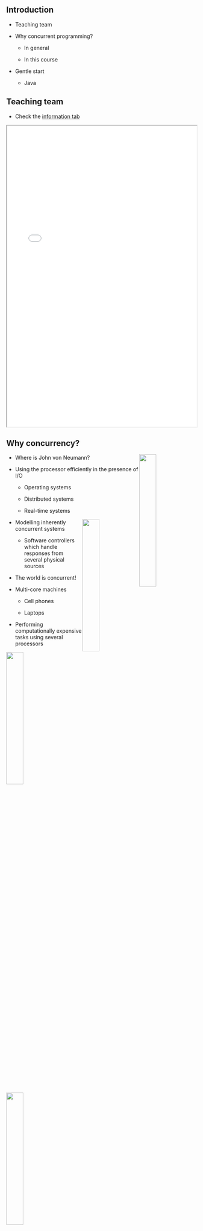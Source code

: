
## Introduction 

* Teaching team 

* Why concurrent programming?

  - In general 
  
  - In this course



* Gentle start 

  - Java 

## Teaching team 

* Check the [information tab](./course_inf.html)

<div class="container">
<iframe src="./course_inf.html" width=100% height=800>
</iframe>
</div>

## Why concurrency? 

<img class="img-thumbnail"  
     src="./assets/img/anykey.png" 
     height="30%"
     width="30%"  
     style="float:right" > 

* Where is John von Neumann?

* Using the processor efficiently in the presence of I/O

  - Operating systems 

  - Distributed systems 

  - Real-time systems

<img class="img-thumbnail"  
     src="./assets/img/cockpit.png" 
     height="30%"
     width="30%"  
     style="float:right" > 

* Modelling inherently concurrent systems 

  - Software controllers which handle responses from 
    several physical sources 
 
* The world is concurrent! 

* Multi-core machines

  - Cell phones
 
  - Laptops 

* Performing computationally expensive tasks using several 
  processors 

<img class="img-thumbnail"  
     src="./assets/img/multicore.png" 
     height="30%"
     width="30%" >
<img class="img-thumbnail"  
     src="./assets/img/weather.png" 
     height="30%"
     width="30%" >


## Concurrency vs. Parallelism 

### <span class="label label-default">Parallell programmering ≠ parallel programming</span>

* Parallel 
 
  - Physically at the same time 

* Concurrent 

  - Logically at the same time, but might be implemented without any real parallelism

* The book covers parallel programming too – but we will briefly focus on it in the course


## Course (general) goals 

* Introduction to the problems common to many computing disciplines:

  - Operating systems
  - Distributed systems
  - Real-time systems

* Appreciation of the problems of concurrent programming

  - Classic synchronisation problems

* Understanding of a range of programming language constructs for concurrent
  programming

* Ability to apply these in practice to synchronisation problems in concurrent
  programming

* Practical knowledge of the programming techniques of modern concurrent
  programming languages


## Practical course information 

* About the [course activities](./time_inf.html) 

  - Two lectures per week 

  - Six to eight supervision/exercise hours

* Assignments 

  - Four programming assignments – “labs” (two in Java and two in Erlang)

* [Written Exam](./exams.html)

  - 4 hours
  - Closed book 

* [Literature](./lit_inf.html) 

 
* [Web page of the course](http://www.cse.chalmers.se/edu/course/TDA383/)

  - Intended to answer most basic questions

  - Email <a href="mailto:tda383-dit390-concurrent-programming-period-1-2015-2016@googlegroups.com">tda383-dit390-concurrent-programming-period-1-2015-2016@googlegroups.com </a>

## Gentle start 

* Introduction to concurrent programming

* Basic understanding

  - Concurrent programming concepts
  - Threads
  - State, Execution, Scheduling

* Synchronisation problems

* Introduction to programming languages
  - Java

## A summer job 

* Cremona decide to employ experts to increase sales. 
  Their solution:


<p class="cremona text-center"> Buy @ Cremona!</p>

* The message must be flashed every three seconds (For the example, you need the
  [JFLash class](./assets/java/JFlash.java))

  <pre class="prettyprint lang-java linenums"> 
  import javax.swing.*;

  public class Main6 {

      private JFlash window;
      private Thread buyThread;
      private final int buy_pause = 3000;

      public Main6() {
          window = new JFlash("Cremona");
          SwingUtilities.invokeLater(window);
          buyThread = new Thread() {
                  public void run() { 
                      while (true) {
                          window.flash("Buy @ Cremona!");
                          try { Thread.sleep(buy_pause); }
                          catch (InterruptedException e) {}
                      }
                  }
              };
          buyThread.start();
      }

      public static void main(String[] args) {
          new Main6();
      }
  }
  </pre>

  - [Here, the code](./assets/java/Main6.java)


* The program does not increase sales as predicted. A psychologist is called in
  to help! 

  - An additional message is needed: the sign must flash *Free beer!* every 5 seconds

<p class="cremona text-center"> Free beer! </p>

* The program is now more complex


  <img class="img-thumbnail"  
       src="./assets/img/cremonatime.png">
  

  <pre class="prettyprint lang-java">
  final int buy_pause = 3000;
  final int beer_pause = 5000;
  int next_buy = buy_pause;
  int next_beer = beer_pause;
  ...

  buyThread = 
    new Thread() {
        public void run() { 
           while (true) {
              if (next_buy < next_beer) {
                 try { Thread.sleep(next_buy); }
                 catch (InterruptedException e) {} ;
                 window.flash("Buy @ Cremona"); 
                 next_beer = next_beer - next_buy;
                 next_buy = buy_pause;
              } 
              else if (next_buy > next_beer) {
                   try { Thread.sleep(next_beer); }
                   catch (InterruptedException e) {} ;
                   window.flash("Free beer!"); 
                   next_buy  = next_buy - next_beer ; 
                   next_beer = beer_pause ; 
              }
              else {
                 try { Thread.sleep(next_buy); }
                     catch (InterruptedException e) {} ;
                     window.flash("Buy @ Cremona! - Free beer!");
                     next_buy  = buy_pause ; 
                     next_beer = beer_pause ; 
             }
           }
         } 
       }
  </pre>

* A more natural solution is to run the two simple algorithms *concurrently*:
  
  <pre class="prettyprint lang-java linenums">
  final int buy_pause = 3000;
  final int beer_pause = 5000;
  buyThread = 
    new Thread() {
        public void run() {
              while (true) {
                  window.flash("Buy @ Cremona!");
                  try { Thread.sleep(buy_pause); }
                  catch (InterruptedException e) {}
              }
            }
    };
  beerThread = 
    new Thread() {
        public void run() {
              while (true) {
                  window.flash("Free beer!");
                  try { Thread.sleep(beer_pause); }
                  catch (InterruptedException e) {}
              }
        }
    };
  </pre>

  - [Here, the code](./assets/java/Main7.java) 

## Java threads 

* Java threading framework

  - The `Thread` class provides the API and generic behaviours A concrete thread
    must provide a `run()` method which is the code that the thread will execute
    when started

* Providing thread `run()` method

  - Inheritance

  <pre class="prettyprint lang-java">
  class Buy extends Thread {
  //some init
     public void run() { 
            while (true) {
                  window.flash("Buy @ Cremona!");
                  //add napping here
            }
     }
  }
  </pre>

  - Implement interface `Runnable`

  <pre class="prettyprint lang-java">
    class Buy implements Runnable {
    //some init
     public void run() { 
            while (true) {
                  window.flash("Buy @ Cremona!");
                  //add napping here
            }
     }
    }
  </pre>

  - Using anonymous inner classes
  <pre class="prettyprint lang-java">
   buyThread = new Thread() {
      public void run() { 
	    while (true) {
		  window.flash("Buy @ Cremona!");
		  //add napping here
	    }
      }
   };
  </pre>

## Running Java threads

* Invoking the `run()` method in a new thread

  - Inheritance

    <pre class="prettyprint lang-java">
    buyThread = new Buy(…);
    buyThread.start();
    </pre>

  - Interface 

   <pre class="prettyprint lang-java">
    buyThread = new Thread(new Buy(…));
    buyThread.start();
   </pre>

  - Anonymous classes 

   <pre class="prettyprint lang-java">
    buyThread = new Thread(public void run() {...});
    buyThread.start();
   </pre>

## Napping in Java 

* A sleeping thread can be interrupted, hence the need for the catch/try clause

  <pre class="prettyprint lang-java">
  try {
     Thread.sleep(milliseconds);
  }
  catch (InterruptedException e) {
     //Panic: do something here!
  }
  </pre>

* More on this later

## Concurrent programming languages

* Using such languages we are going to 

  - Explore concurrency problems and solutions

  - Understand how modern programming languages support concurrent programming

* Main course programming languages

  - Java 

  - Erlang

## Threads scheduling 

* On a uniprocessor system threads appear to run at the same time but in fact
  their execution must be interleaved
 

  <img class="img-thumbnail"  
       src="./assets/img/interleaving.png">


* The job of switching between threads is performed by the scheduler

  - Part of the run-time system, or
 
  - Performed using the operating system’s processes and scheduler

* Many different methods of scheduling exist

* *Cooperative scheduling*

  - a thread runs until it is willing to release the processor (e.g. sleep or
    termination)

* *Preemptive scheduling* 

  - a thread is interrupted in order to let other threads continue
    (e.g. time-slicing)

  - Erlang have a preemptive scheduler

  - Most modern JVM’s are also preemptive

## Types of process behaviour 

* A thread 

<img class="img-thumbnail"  
     src="./assets/img/proclady.png" 
     height="30%"
     width="30%" > 

* Independent 

  - Relatively rare; Rather uninteresting

    <table border="0">
    <tr>
    <td>
    <img class="img-thumbnail"  
       src="./assets/img/proclady.png" > 
    </td>
    <td>
    <img class="img-thumbnail"  
       src="./assets/img/proclady.png" >
    </td>
    <td> 
    <img class="img-thumbnail"  
       src="./assets/img/proclady.png">
    </td>
    </tr>
    </table>

* Competing 

  - Typical in OS and networks, due to shared resources 

    <table border="0">
    <tr>
    <td>    
    <img class="img-thumbnail"  
       src="./assets/img/proclady.png" >
    <td>
    <span class="glyphicon glyphicon-arrow-right"></span>
    </td>
    <td>
    <img class="img-thumbnail"  
       src="./assets/img/sticks.png" >
    <td> 
    <span class="glyphicon glyphicon-arrow-left"></span>
    </td>
    <td>
    <img class="img-thumbnail"  
       src="./assets/img/proclady.png" > 
    </td>
    </tr>
    </table>

  - Deadlock 

      <table border="0">
      <tr>
      <td>    
      <img class="img-thumbnail"  
         src="./assets/img/proclady.png" width="70%"> 
      </td>
      <td>
      <img class="img-rounded"   
         src="./assets/img/stick.gif"> 
      </td>
      <td>
      <span class="glyphicon glyphicon-arrow-right"></span>
      </td>
      <td>
      <img class="img-thumbnail"  
         src="./assets/img/sticks.png">
      </td>
      <td>
      <span class="glyphicon glyphicon-arrow-left"></span>
      </td>
      <td>
      <img class="img-rounded"   
         src="./assets/img/stick.gif"> 
      </td>
      <td>
      <img class="img-thumbnail"  
         src="./assets/img/proclady.png"> 
      </td>
      </tr>
      </table>

  - Starvation 

      <table border="0">
      <tr>
      <td>    
      <img class="img-thumbnail"  
         src="./assets/img/proclady.png"> 
      </td>
      <td> 
         <span class="glyphicon glyphicon-arrow-left"></span>
      </td>
      <td>
      <img class="img-rounded"   
         src="./assets/img/sticks.png"> 
      </td>
      <td>
      <span class="glyphicon glyphicon-arrow-right"></span>
      </td>
      <td>
      <img class="img-thumbnail"  
         src="./assets/img/proclady.png"> 
      </td>
      </tr>
      <tr> 
      <td> 
      <img class="img-thumbnail"  
         src="./assets/img/proclady.png"> 
      </td>
      </tr>
      </table>

* Cooperating 

    * Processes combine to solve a common task
  
    * Synchronisation 

      <table border="0">
      <tr>
      <td>    
      <img class="img-thumbnail"  
         src="./assets/img/proclady.png"> 
      </td>
      <td> 
         <span class="glyphicon glyphicon-arrow-right"></span>
      </td>
      <td>
      <img class="img-thumbnail"   
         src="./assets/img/hatsnow.png" height="50%" width="50%"> 
      </td>
      <td>
      <img class="img-thumbnail"  
         src="./assets/img/proclady.png"> 
      </td>
      <td> 
         <span class="glyphicon glyphicon-arrow-right"></span>
      </td>
      <td>
      <img class="img-thumbnail"  
         src="./assets/img/gloves.png"> 
      </td>
      </tr>
      <tr>
      <td>
      <img class="img-thumbnail"  
         src="./assets/img/proclady.png"> 
      </td>
      <td> 
         <span class="glyphicon glyphicon-arrow-right"></span>
      </td>
      <td>
      <img class="img-thumbnail"  
         src="./assets/img/sweater.gif"> 
      </td>
      </tr>
      </table>
      
      <table border="0">
      <tr>
      <td width="20%">
      <img class="img-thumbnail"   
         src="./assets/img/hatsnow.png"> 
      </td>
      <td width="20%">
      <img class="img-thumbnail"  
         src="./assets/img/gloves.png"> 
      </td>
      <td width="20%">
      <img class="img-thumbnail"  
         src="./assets/img/sweater.gif" height="100%" width="100%"> 
      </td>
      <td> 
         <span class="glyphicon glyphicon-arrow-right"></span>
      </td>
      <td width="20%"> 
      <img class="img-thumbnail"  
         src="./assets/img/proclady.png"> 
      </td>
      <td> 
         <span class="glyphicon glyphicon-arrow-right"></span>
      </td>
      <td  width="20%"> 
      <img class="img-thumbnail"  
         src="./assets/img/box.png"> 
      </td>
      </tr>
      </table>


## Atomicity 

* An *atomic* action is something that is guaranteed to execute without
  interruption

* Since the execution of different threads is interleaved, what are the atomic
  actions?

  - Single instructions?

  - Basic code blocks? 

  - *Answer*: might not specified by the language design. We have to assume the
     worst! Context switch can occur anywhere, also in the middle of a
     statement.

* What if flash is not atomic for the Cremona display?

  <pre class="prettyprint lang-java"> 
  while (true) {
        window.flash("Buy @ Cremona!");
        try { Thread.sleep(buy_pause); }
        catch (InterruptedException e) {}
  }
  </pre>

  <pre class="prettyprint lang-java"> 
  while (true) {
        window.flash("Free beer!");
        try { Thread.sleep(beer_pause); }
        catch (InterruptedException e) {}
  }
  </pre>

## Example: The Liseberg counter

* How many people have entered Liseberg at any given time?

  - Each entrance has turnstiles which record when a person enters or leaves

    <img class="img-thumbnail" src="./assets/img/turnstyles.png" height="110%" width="110%">   

  <pre class="prettyprint lang-java linenums">
  public class Liseberg {
    private int counter = 0 ; 
    private Thread east ;
    private Thread west ; 

    public void done() {
      System.out.println("Counter: "+counter);
    }

    public void enter() {
      counter++;
    }

    public void people (String x) {
        for(int j = 0; j<100; j++) {
           try { Thread.sleep(500 + (int)(Math.random()*1000)) ;}
           catch (InterruptedException e) {} ;
           System.out.println("Process "+x+" enters "+j);
           enter();
        } ;
        done() ; 
    }

    public Liseberg () {
      east = new Thread() {
                public void run() { people("East") ; }
              } ;
      west = new Thread() {
                public void run() { people("West") ; }
              } ;
      east.start() ;
      west.start() ;   
    }

    public static void main(String[] args) {
      new Liseberg();
    }
  }
  </pre>
  
  - [Here, the code](./assets/java/Liseberg.java)

  - To appreciate better the lack of atomicity, change the lines 
    15-18 by the following ones 

    <pre class="prettyprint lang-java">
    for(int j = 0; j<1000000; j++) {
        //try { Thread.sleep(500 + (int)(Math.random()*1000)) ;}
        //catch (InterruptedException e) {} ;
        //System.out.println("Process "+x+" enters "+j);
    </pre>

## What is the answer? 

* We expect the answer 200

  - It depends on the `counter++` operation being *atomic*

  - Let us disassemble `Liseberg.class` 
    (we use the [decompiler Jad](http://varaneckas.com/jad/) for that)

    <pre class="prettyprint lang-java">
    public void enter() {
        counter++;
    }
    </pre>

    <pre class="prettyprint lang-jvm">
    0:aload_0         
    1:dup             
    2:getfield        #6   Field int counter
    5:iconst_1        
    6:iadd            
    7:putfield        #6   Field int counter
    10:return  
    </pre>

  - From, above line `2` gets the content of the field `counter` in the stack
    and line 7 stores `counter+1` back into that field

## Terminology: States and traces

* A program executes a sequence of atomic actions

* A *state* is the value of the program variables at any point in time

* A *trace* (or history) is a sequence of states that can be produced by the
  sequence of atomic actions of a program

## A bad trace 

* Suppose the first atomic actions of the Turnstile processes are interleaved as
  follows:


  <table border="0" width="100%">
  <tr> 
  <th> Turnstile East </th>
  <th> Turnstile West </th>
  </tr>  
  </table>
  <p class="state text-center"> counter = 0</p>  
  <table border="0" width="100%">
  <tr>
  <td width="50%"> 
    <pre class="prettyprint lang-jvm">
    0:aload_0         
    1:dup             
    2:getfield #counter
    5:iconst_1        
    6:iadd            
    </pre>
  </td>
  <td> </td>
  </tr>
  <tr>
  <td> </td>
  <td width="50%">
    <pre class="prettyprint lang-jvm">
    0:aload_0         
    1:dup             
    2:getfield #counter
    5:iconst_1        
    6:iadd            
    </pre>
  </td>
  </tr> 
  </table>
  <p class="state text-center"> counter = 0</p>  
  <table border="0" width="100%">
  <tr>
  <td width="50%"> 
    <pre class="prettyprint lang-jvm">
    7:putfield #counter
    10:return  
    </pre>
  </td>
  <td> </td>
  </tr>
  </table>
  <p class="state text-center"> counter = 1</p>  
  <table border="0" width="100%">
  <tr>
  <td> </td>
  <td width="50%"> 
    <pre class="prettyprint lang-jvm">
    7:putfield #counter 
    10:return  
    </pre>
  </td>
  </tr>
  </table>
  <p class="state text-center"> counter = 1</p>  

  - We lost one person on the way!

## Program properties 

* A `property` of a program is a logical statement that is true for every possible
   trace

* Two kinds of property are usual for stating correctness properties of
  concurrent programs

  - ** Safety property **: a trace never enters a *bad* state

  - ** Liveness property**: every trace eventually reaches a *good* state

* Examples of safety properties 

  - The program never produces a wrong answer

  - An invariant like `(x + y < 2)`

* Examples of liveness properties

  - The thread terminates
  
  - The thread eventually calls a certain procedure

## Synchronisation 

* Synchronisation is the restriction of the traces of a concurrent program in
  order to guarantee certain safety properties

* We will see at least two kinds of synchronisation: 

  - Mutual exclusion

   - Conditional synchronisation

## Critical sections 

* The **bad** traces in the Liseberg problem are caused by the code that
  implements `counter++`

* To fix the problem it must be executed atomically

  - Without any interleaving or parallel activity

* Critical section

  - A part of a program that must be *executed atomically*

## Mutual exclusion 

* It is the property that only one thread can execute in a given piece of 
  code at any given time 

* How can we achieve it?

  - Theory: possible with just shared variables

     - Very inefficient at the programming language level, but 
       sometimes necessary in very low-level of abstraction (Hardware)

  - Practice: programming language features (semaphores, monitors, etc.) 

## Summary 

* Today’s lecture

  - Introduction to concurrency
  - Threads in Java
  - The shared update problem (Liseberg): mutex

* Next time 

  - Solving the shared update problem Introduction to a first programming
  - language construct for synchronisation (semaphores)
